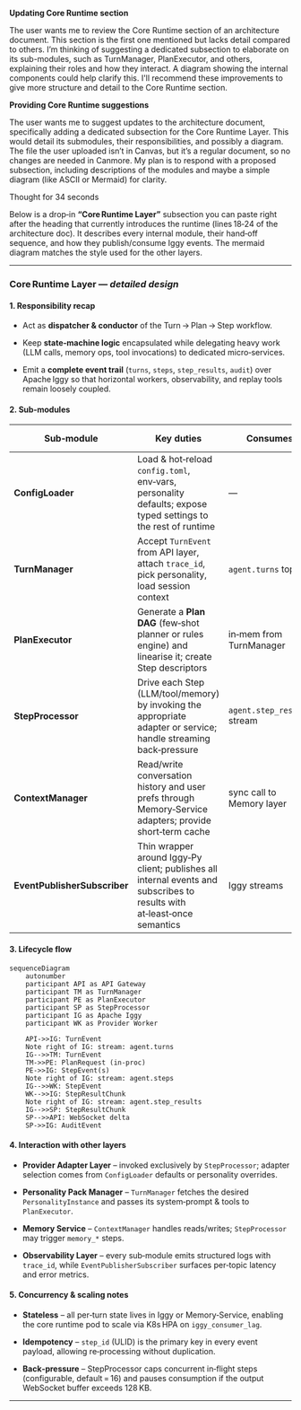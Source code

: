 **Updating Core Runtime section**

The user wants me to review the Core Runtime section of an architecture document. This section is the first one mentioned but lacks detail compared to others. I’m thinking of suggesting a dedicated subsection to elaborate on its sub-modules, such as TurnManager, PlanExecutor, and others, explaining their roles and how they interact. A diagram showing the internal components could help clarify this. I'll recommend these improvements to give more structure and detail to the Core Runtime section.

**Providing Core Runtime suggestions**

The user wants me to suggest updates to the architecture document, specifically adding a dedicated subsection for the Core Runtime Layer. This would detail its submodules, their responsibilities, and possibly a diagram. The file the user uploaded isn’t in Canvas, but it’s a regular document, so no changes are needed in Canmore. My plan is to respond with a proposed subsection, including descriptions of the modules and maybe a simple diagram (like ASCII or Mermaid) for clarity.

Thought for 34 seconds

Below is a drop‑in **“Core Runtime Layer”** subsection you can paste right after the heading that currently introduces the runtime (lines 18‑24 of the architecture doc). It describes every internal module, their hand‑off sequence, and how they publish/consume Iggy events. The mermaid diagram matches the style used for the other layers.

---

### **Core Runtime Layer — *detailed design***

#### **1\. Responsibility recap**

* Act as **dispatcher & conductor** of the Turn → Plan → Step workflow.

* Keep **state‑machine logic** encapsulated while delegating heavy work (LLM calls, memory ops, tool invocations) to dedicated micro‑services.

* Emit a **complete event trail** (`turns`, `steps`, `step_results`, `audit`) over Apache Iggy so that horizontal workers, observability, and replay tools remain loosely coupled.

#### **2\. Sub‑modules**

| Sub‑module | Key duties | Consumes | Produces | Failure behaviour |
| ----- | ----- | ----- | ----- | ----- |
| **ConfigLoader** | Load & hot‑reload `config.toml`, env‑vars, personality defaults; expose typed settings to the rest of runtime | — | config change events | atomic swap; last‑good fallback |
| **TurnManager** | Accept `TurnEvent` from API layer, attach `trace_id`, pick personality, load session context | `agent.turns` topic | `PlanRequest` internal msg | 422 on malformed turn |
| **PlanExecutor** | Generate a **Plan DAG** (few‑shot planner or rules engine) and linearise it; create Step descriptors | in‑mem from TurnManager | `StepEvent` messages to `agent.steps` | skips step on planner error, logs |
| **StepProcessor** | Drive each Step (LLM/tool/memory) by invoking the appropriate adapter or service; handle streaming back‑pressure | `agent.step_results` stream | response chunks to WebSocket & `audit` topic | circuit‑break on repeated provider errors |
| **ContextManager** | Read/write conversation history and user prefs through Memory‑Service adapters; provide short‑term cache | sync call to Memory layer | — | retries with stale‑read fallback |
| **EventPublisherSubscriber** | Thin wrapper around Iggy‑Py client; publishes all internal events and subscribes to results with at‑least‑once semantics | Iggy streams | Iggy streams | idempotent writes via `step_id` keys |

#### **3\. Lifecycle flow**

```
sequenceDiagram
    autonumber
    participant API as API Gateway
    participant TM as TurnManager
    participant PE as PlanExecutor
    participant SP as StepProcessor
    participant IG as Apache Iggy
    participant WK as Provider Worker

    API->>IG: TurnEvent
    Note right of IG: stream: agent.turns
    IG-->>TM: TurnEvent
    TM->>PE: PlanRequest (in‑proc)
    PE->>IG: StepEvent(s)
    Note right of IG: stream: agent.steps
    IG-->>WK: StepEvent
    WK-->>IG: StepResultChunk
    Note right of IG: stream: agent.step_results
    IG-->>SP: StepResultChunk
    SP-->>API: WebSocket delta
    SP->>IG: AuditEvent
```

#### **4\. Interaction with other layers**

* **Provider Adapter Layer** – invoked exclusively by `StepProcessor`; adapter selection comes from `ConfigLoader` defaults or personality overrides.

* **Personality Pack Manager** – `TurnManager` fetches the desired `PersonalityInstance` and passes its system‑prompt & tools to `PlanExecutor`.

* **Memory Service** – `ContextManager` handles reads/writes; `StepProcessor` may trigger `memory_*` steps.

* **Observability Layer** – every sub‑module emits structured logs with `trace_id`, while `EventPublisherSubscriber` surfaces per‑topic latency and error metrics.

#### **5\. Concurrency & scaling notes**

* **Stateless** – all per‑turn state lives in Iggy or Memory‑Service, enabling the core runtime pod to scale via K8s HPA on `iggy_consumer_lag`.

* **Idempotency** – `step_id` (ULID) is the primary key in every event payload, allowing re‑processing without duplication.

* **Back‑pressure** – StepProcessor caps concurrent in‑flight steps (configurable, default = 16) and pauses consumption if the output WebSocket buffer exceeds 128 KB.

---

